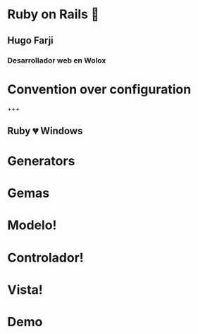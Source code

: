 # Ruby on Rails 💎

## Hugo Farji
### Desarrollador web en Wolox

# Convention over configuration

+++

## Ruby 💔 Windows

# Generators

# Gemas

# Modelo!

# Controlador!

# Vista!

# Demo
